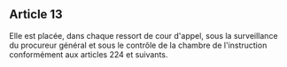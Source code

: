 Article 13
----
Elle est placée, dans chaque ressort de cour d'appel, sous la surveillance du
procureur général et sous le contrôle de la chambre de l'instruction
conformément aux articles 224 et suivants.
